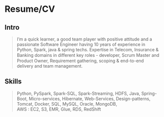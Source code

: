 # Resume/CV 
## Intro
>I’m a quick learner, a good team player with positive attitude and a passionate Software
Engineer having 10 years of experience in Python, Spark, java & spring techs. Expertise in
Telecom, Insurance & Banking domains in diﬀerent key roles - developer, Scrum Master and
Product Owner, Requirement gathering, scoping & end-to-end delivery and team management.

## Skills 
> Python, PySpark, Spark-SQL, Spark-Streaming, HDFS, Java, Spring-Boot, Micro-services, Hibernate, Web-Services, Design-patterns, Tomcat, Docker,
> SQL, MySQL, Oracle, MongoDB,  
> AWS : EC2, S3, EMR, Glue, RDS, RedShift 
 


